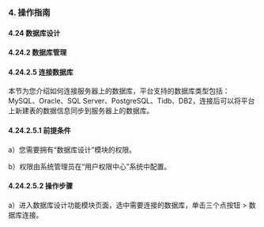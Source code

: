### 4. 操作指南

#### 4.24 数据库设计

#### 4.24.2 数据库管理

#### 4.24.2.5 连接数据库

本节为您介绍如何连接服务器上的数据库，平台支持的数据库类型包括：MySQL、Oracle、SQL Server、PostgreSQL、Tidb、DB2，连接后可以将平台上新建表的数据信息同步到服务器上的数据库。

#### 4.24.2.5.1 前提条件

a）您需要拥有“数据库设计”模块的权限。

b）权限由系统管理员在“用户权限中心”系统中配置。

#### 4.24.2.5.2 操作步骤

a）进入数据库设计功能模块页面，选中需要连接的数据库，单击三个点按钮 > 数据库连接。
